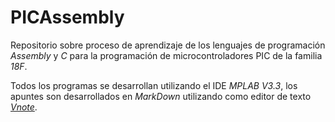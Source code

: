 # PICAssembly
Repositorio sobre proceso de aprendizaje de los lenguajes de programación *Assembly* y *C* para la programación de microcontroladores PIC de la familia *18F*.

Todos los programas se desarrollan utilizando el IDE *MPLAB V3.3*, los apuntes son desarrollados en *MarkDown* utilizando como editor de texto [*Vnote*](https://github.com/vnotex/vnote).
